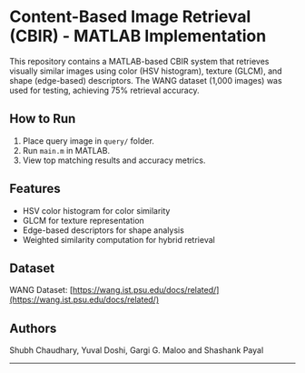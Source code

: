 
# Content-Based Image Retrieval (CBIR) - MATLAB Implementation

This repository contains a MATLAB-based CBIR system that retrieves visually similar images using
color (HSV histogram), texture (GLCM), and shape (edge-based) descriptors. The WANG dataset (1,000 images) was used for testing, achieving 75% retrieval accuracy.

## How to Run
1. Place query image in `query/` folder.
2. Run `main.m` in MATLAB.
3. View top matching results and accuracy metrics.

## Features
- HSV color histogram for color similarity
- GLCM for texture representation
- Edge-based descriptors for shape analysis
- Weighted similarity computation for hybrid retrieval

## Dataset
WANG Dataset: [https://wang.ist.psu.edu/docs/related/](https://wang.ist.psu.edu/docs/related/)

## Authors
Shubh Chaudhary, 
Yuval Doshi,
Gargi G. Maloo and
Shashank Payal


---
